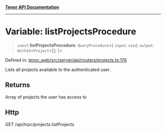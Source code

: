 [**Tenor API Documentation**](../../README.md)

***

# Variable: listProjectsProcedure

> `const` **listProjectsProcedure**: `QueryProcedure`\<\{ `input`: `void`; `output`: `WithId`\<`Project`\>[]; \}\>

Defined in: [tenor\_web/src/server/api/routers/projects.ts:176](https://github.com/Apantli/Tenor/blob/293d0ddb2d5307c4150fcd161249995fd5278c7d/tenor_web/src/server/api/routers/projects.ts#L176)

Lists all projects available to the authenticated user.

## Returns

Array of projects the user has access to

## Http

GET /api/trpc/projects.listProjects
